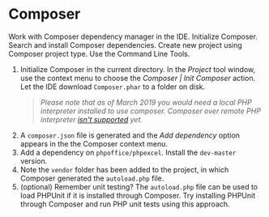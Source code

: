 # Composer

Work with Composer dependency manager in the IDE. Initialize Composer. Search and install Composer dependencies.
Create new project using Composer project type. Use the Command Line Tools.

1. Initialize Composer in the current directory. In the _Project_ tool window,
   use the context menu to choose the _Composer | Init Composer_ action.
   Let the IDE download `Composer.phar` to a folder on disk.
   > _Please note that as of March 2019 you would need a local PHP interpreter installed to use composer. Composer over remote PHP interpreter [isn't supported](https://youtrack.jetbrains.com/issue/WI-23544) yet._  
2. A `composer.json` file is generated and the _Add dependency_ option appears in the the Composer context menu.
3. Add a dependency on `phpoffice/phpexcel`. Install the `dev-master` version.
4. Note the `vendor` folder has been added to the project, in which Composer generated the `autoload.php` file.
5. (optional) Remember unit testing? The `autoload.php` file can be used to load PHPUnit if it is installed through Composer.
   Try installing PHPUnit through Composer and run PHP unit tests using this approach.